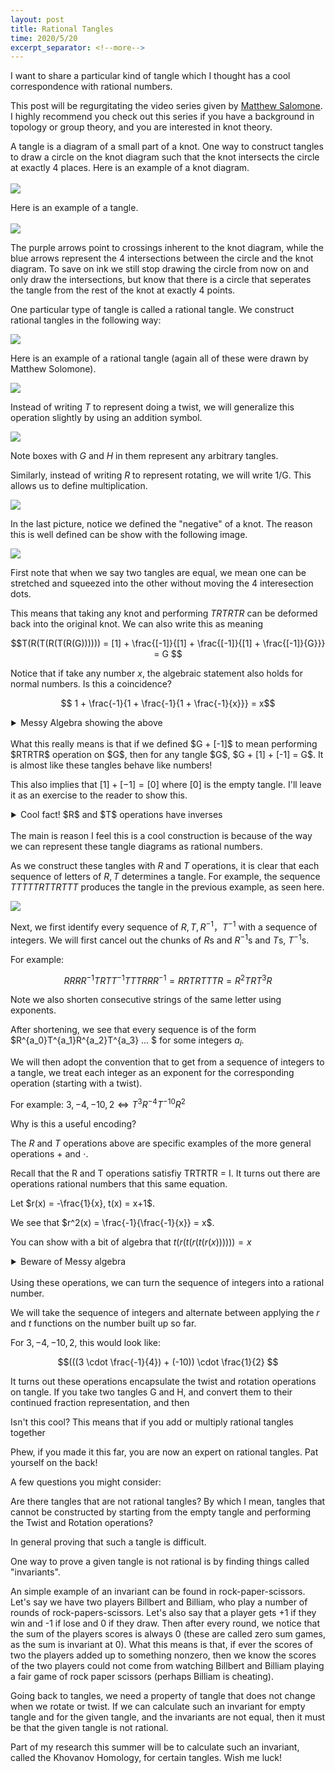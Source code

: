 ```yaml
---
layout: post
title: Rational Tangles
time: 2020/5/20
excerpt_separator: <!--more-->
---
```

<style>
    img {
    display: block;
    margin-left: auto;
    margin-right: auto;
    }
    details {
        margin-left: 5%;
    }
    summary {
        margin-left: -5%;
        position : relat;
    }
    .tangle{

    }
</style>

I want to share a particular kind of tangle which I thought has a cool correspondence with rational numbers. 

This post will be regurgitating the video series given by <a href = "https://www.youtube.com/playlist?list=PLL0ATV5XYF8BfT8CmmzKnfTlf3V9hQgj9">Matthew Salomone</a  >. I highly recommend you check out this series if you have a background in topology or group theory, and you are interested in knot theory. 


<div id="tangle">
A tangle is a diagram of a small part of a knot. One way to construct tangles to draw a circle on the knot diagram such that the knot intersects the circle at exactly 4 places. Here is an example of a knot diagram. 
</div>
<br>
<img src = "{{site.baseurl}}/assets/img/KnotDiagramExample.jpg">

Here is an example of a tangle.
<br>    
<img src = "{{site.baseurl}}/assets/img/TangleExample.jpg">
<!--more-->
The purple arrows point to crossings inherent to the knot diagram, while the blue arrows represent the 4 intersections between the circle and the knot diagram. To save on ink we still stop drawing the circle from now on and only draw the intersections, but know that there is a circle that seperates the tangle from the rest of the knot at exactly 4 points. 

One particular type of tangle is called a rational tangle. We construct rational tangles in the following way:

<img src = "{{site.baseurl}}/assets/img/RationalTangles.jpg" class="center">

Here is an example of a rational tangle (again all of these were drawn by Matthew Solomone). 

<img src = "{{site.baseurl}}/assets/img/RationalTangleExample.jpg" class="center">

Instead of writing $T$ to represent doing a twist, we will generalize this operation slightly by using an addition symbol. 

<img src = "{{site.baseurl}}/assets/img/TangleAdditionWithExamples.jpg" class="center">

Note boxes with $G$ and $H$ in them represent any arbitrary tangles. 

Similarly, instead of writing $R$ to represent rotating, we will write 1/G. This allows us to define multiplication. 

<img src = "{{site.baseurl}}/assets/img/TangleMultiplicationWithExamples.jpg" class="center">

In the last picture, notice we defined the "negative" of a knot. The reason this is well defined can be show with the following image. 

<img src = "{{site.baseurl}}/assets/img/TwistInverse.gif">

First note that when we say two tangles are equal, we mean one can be stretched and squeezed into the other without moving the 4 interesection dots. 

This means that taking any knot and performing $TRTRTR$ can be deformed back into the original knot. We can also write this as meaning 

$$T(R(T(R(T(R(G)))))) = [1] + \frac{[-1]}{[1] + \frac{[-1]}{[1] + \frac{[-1]}{G}}} = G $$

Notice that if take any number $x$, the algebraic statement also holds for normal numbers. Is this a coincidence?

$$ 1 + \frac{-1}{1 + \frac{-1}{1 + \frac{-1}{x}}}    = x$$

<details> <summary> Messy Algebra showing the above </summary>
$$ \begin{equation*}
    \begin{split}
        1 + \frac{-1}{1 + \frac{-1}{  1 + \frac{-1}{x}}} &= 1 + \frac{-1}{\frac{-1}{1 + \frac{x - 1}{x}}} \\
        &= 1 + \frac{-1}{1 + \frac{-x}{x - 1}} \\
        &= 1 + \frac{-1}{\frac{x - 1 - x}{x - 1}}\\
        &= 1 + x - 1 = x \\
    \end{split}    
\end{equation*}
$$
</details>

<br>
What this really means is that if we defined $G + [-1]$ to mean performing $RTRTR$ operation on $G$, then for any tangle $G$, $G + [1] + [-1] = G$. It is almost like these tangles behave like numbers!

This also implies that $[1] + [-1] = [0]$ where $[0]$ is the empty tangle. I'll leave it as an exercise to the reader to show this.   

<details>
<summary>Cool fact! $R$ and $T$ operations have inverses</summary> 
We note that the $R$ operation has an inverse. You can see geometrically that $R^2 = I$, meaning that if you rotate by 90 degrees 2 times you end up with the same tangle (this is due to the vertical symmetry we started with at with empty tangle). Therefore the inverse of $R, R^{-1}$, is equal to itself. 

We also note that the $T$ operation has an inverse. The proof that
$TRTRTR = I$ can be seen with this animation below. Note that we say tangles are equal when we stretch and bend one tangle to another, without breaking or tearing any of the strands. 

<img src = "{{site.baseurl}}/assets/img/TwistInverse.gif">

Thus, we let the inverse of $T, T^{-1} = RTRTR$
</details>
<br>
The main is reason I feel this is a cool construction is because of the way we can represent these tangle diagrams as rational numbers. 

As we construct these tangles with $R$ and $T$ operations, it is clear that each sequence of letters of $R, T$ determines a tangle. For example, the sequence $TTTTTRTTRTTT$ produces the tangle in the previous example, as seen here.

<img src = "{{site.baseurl}}/assets/img/Tangle.gif">


Next, we first identify every sequence of $R, T, R^{-1}，T^{-1}$ with a sequence of integers. We will first cancel out the chunks of $R$s and $R^{-1}$s and $T$s, $T^{-1}$s. 

For example:

$$RRRR^{-1}TRTT^{-1}TTTRRR^{-1} = RRTRTTTR = R^2TRT^3R$$

Note we also shorten consecutive strings of the same letter using exponents. 

After shortening, we see that every sequence is of the form $R^{a_0}T^{a_1}R^{a_2}T^{a_3} ... $ for some integers $a_i$. 

We will then adopt the convention that to get from a sequence of  integers to a tangle, we treat each integer as an exponent for the corresponding operation (starting with a twist). 

For example:
$3, -4, -10, 2 \iff  T^3R^{-4}T^{-10}R^2$

Why is this a useful encoding? 

The $R$ and $T$ operations above are specific examples of the more general operations $+$ and $\cdot$. 

Recall that the R and T operations satisfiy TRTRTR = I.
It turns out there are operations rational numbers that this same equation. 

Let $r(x) = -\frac{1}{x}, t(x) = x+1$. 

We see that $r^2(x) = \frac{-1}{\frac{-1}{x}} = x$.

You can show with a bit of algebra that $t(r(t(r(t(r(x)))))) = x$ 
<details>
<summary> Beware of Messy algebra </summary>
$$
\begin{equation*}
    \begin{split}
        t(r(t(r(t(r(x)))))) &= t(r(t(r(t(-\frac{1}{x})))))) \\ 
                            &= t(r(t(r(-\frac{1}{x} + 1))))) \\
                            &= t(r(t(\frac{-1}{(-\frac{1}{x} + 1)}))) \\
                            &= t(r(\frac{-1}{(-\frac{1}{x} + 1)} + 1)) \\
                            &= t(\frac{-1}{\frac{-1}{-\frac{1}{x} + 1} + 1}) \\
                            &= \frac{-1}{\frac{-1}{-\frac{1}{x} + 1} + 1} + 1 \\
                            &= \frac{-1}{\frac{-1}{\frac{x - 1}{x}} + 1} + 1 \\
                            &= \frac{-1}{\frac{-x}{x - 1} + 1} + 1 \\
                            &= \frac{-1}{\frac{-x + (x - 1)}{x - 1}} + 1 \\
                            &= x - 1 + 1 = x \\
    \end{split}    
\end{equation*}
$$
</details>

<br>
Using these operations, we can turn the sequence of integers into a rational number. 

We will take the sequence of integers and alternate between applying the $r$ and $t$ functions on the number built up so far. 

For $3, -4, -10, 2$, this would look like:

$$(((3 \cdot \frac{-1}{4}) + (-10)) \cdot \frac{1}{2} $$

It turns out these operations encapsulate the twist and rotation operations on tangle. If you take two tangles G and H, and convert them to their continued fraction representation, and then

Isn't this cool? This means that if you add or multiply rational tangles together 


Phew, if you made it this far, you are now an expert on rational tangles. Pat yourself on the back!

A few questions you might consider:

Are there tangles that are not rational tangles? By which I mean, tangles that cannot be constructed by starting from the empty tangle and performing the Twist and Rotation operations?

In general proving that such a tangle is difficult. 
<!-- Given an arbitrary tangle, one to way prove it can be constructed from R and T operations is to give a sequence of such operations, and then twist and bend the tangle such that it matches up.  -->
<!-- It is usually easier to prove that it cannot be constructed.  -->
One way to prove a given tangle is not rational is by finding things called "invariants".

An simple example of an invariant can be found in rock-paper-scissors. Let's say we have two players Billbert and Billiam, who play a number of rounds of rock-papers-scissors. Let's also say that a player gets +1 if they win and -1 if lose and 0 if they draw. Then after every round, we notice that the sum of the players scores is always 0 (these are called zero sum games, as the sum is invariant at 0). What this means is that, if ever the scores of two the players added up to something nonzero, then we know the scores of the two players could not come from watching Billbert and Billiam playing a fair game of rock paper scissors (perhaps Billiam is cheating). 

Going back to tangles, we need a property of tangle that does not change when we rotate or twist. If we can calculate such an invariant for empty tangle and for the given tangle, and the invariants are not equal, then it must be that the given tangle is not rational. 

Part of my research this summer will be to calculate such an invariant, called the Khovanov Homology, for certain tangles. Wish me luck!



